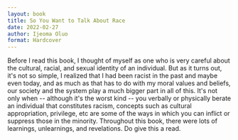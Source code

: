 ```yaml
---
layout: book
title: So You Want to Talk About Race
date: 2022-02-27
author: Ijeoma Oluo
format: Hardcover
---
```


Before I read this book, I thought of myself as one who is very careful about the cultural, racial, and sexual identity of an individual. But as it turns out, it's not so simple, I realized that I had been racist in the past and maybe even today, and as much as that has to do with my moral values and beliefs, our society and the system play a much bigger part in all of this. It's not only when -- although it's the worst kind -- you verbally or physically berate an individual that constitutes racism, concepts such as cultural appropriation, privilege, etc are some of the ways in which you can inflict or suppress those in the minority. Throughout this book, there were lots of learnings, unlearnings, and revelations. Do give this a read.
